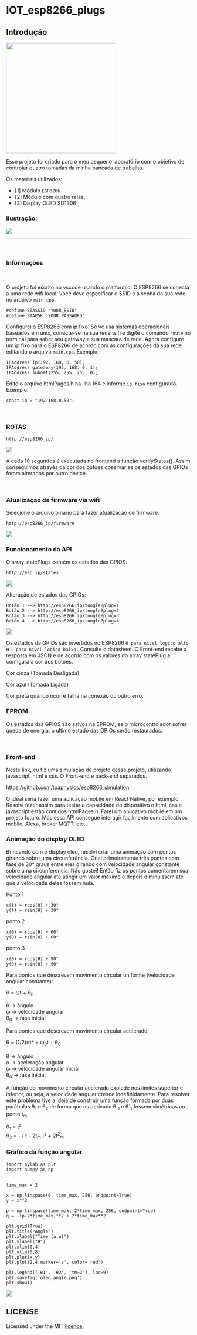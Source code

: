 # IOT_esp8266_plugs

## Introdução

<a href="https://www.youtube.com/watch?v=nxtQYYUIfYE" target="_blank"><img width=300px src="./imagens/oled.jpeg"/></a>

Esse projeto foi criado para o meu pequeno laboratório com o objetivo 
de controlar quatro tomadas da minha bancada de trabalho. 

Os materiais utilizados:

- [1] Módulo `ESP8266`.
- [2] Módulo com quatro relés.
- [3] Display OLED SD1306

### Ilustração:

<img src="./imagens/schema.jpg"/>

<br/>
<hr/>
<br/>

### Informações

<br/>

 O projeto foi escrito no vscode usando o platformio. O ESP8266 se conecta a uma rede wifi local. Você deve especificar o SSID e a senha da sua rede no arquivo `main.cpp`:

```
#define STASSID "YOUR_SSID"
#define STAPSK "YOUR_PASSWORD"
```

Configurei o ESP8266 com ip fixo. Se vc usa sistemas operacionais baseados em unix, conecte-se na sua rede wifi e digite o comando `route` no terminal para saber seu gateway e sua mascara de rede.
Agora configure um ip fixo para o ESP8266 de acordo com as configurações da sua rede editando o arquivo `main.cpp`. Exemplo:

```
IPAddress ip(192, 168, 0, 50);  
IPAddress gateaway(192, 168, 0, 1); 
IPAddress subnet(255, 255, 255, 0); 
```

Edite o arquivo htmlPages.h na liha 164 e informe `ip fixo` configurado. Exemplo:

```
const ip = "192.168.0.50";
```
<br/>

### ROTAS

`http://esp8266_ip/`

<img src="./imagens/principal.png"/>

A cada 10 segundos é executada no frontend a função verifyStates(). Assim conseguimos através da cor dos botões observar se os estados das GPIOs foram alterados por outro device.

<br/>

### Atualização de firmware via wifi

Selecione o arquivo binário para fazer atualização de firmware.

`http://esp8266_ip/firmware`

<img src="./imagens/firmware.png"/>

<br/>

### Funcionamento da API

O array statePlugs contém os estados das GPIOS:
```
http://esp_ip/states
```
<img src="./imagens/states.png">

Alteração de estados das GPIOs:
```
Botão 1 --> http://esp8266_ip/toogle?plug=1
Botão 2 --> http://esp8266_ip/toogle?plug=2
Botão 3 --> http://esp8266_ip/toogle?plug=3
Botão 4 --> http://esp8266_ip/toogle?plug=4
```
<img src="./imagens/toogle.png">

Os estados da GPIOs são invertidos no ESP8266 `0 para nivel logico alto` e `1 para nivel logico baixo.` Consulte o datasheet. O Front-end recebe a resposta em JSON e de acordo com os valores do array
statePlug a configura a cor dos botões.

Cor cinza (Tomada Desligada)

Cor azul  (Tomada Ligada)

Cor preta quando ocorre falha na conexão ou outro erro. 

### EPROM

Os estados das GPIOS são salvos na EPROM, se o microcontrolador sofrer queda de energia, o ultimo estado
das GPIOs serão restaurados.

<br/>

### Front-end 

 Neste link, eu fiz uma simulação de projeto desse projeto, utilizando javascript, html e css. O Front-end e back-end separados.
 

 https://github.com/tpaphysics/esp8266_simulation 
 
 
 O ideal seria fazer uma aplicação mobile em React Native, por exemplo. Resolvi fazer assim para testar a capacidade do dispositivo o html, css e javascript estão contidos htmlPages.h. Farei um aplicativo mobile em um projeto futuro. Mas essa API consegue interagir facilmente com aplicativos mobile, Alexa, broker MQTT, etc... 

### Animação do display OLED

Brincando com o display oled, resolvi criar uma animação com pontos girando sobre uma circunferência.
Criei primeiramente três pontos com fase de 30° graus entre eles girando com velocidade angular constante sobre uma circunferencia. Não gostei! Então fiz os pontos aumentarem sua velocidade angular até atingir um valor maximo e depois diminuissem até que a velocidade deles fossem nula. 

Ponto 1
```
x(t) = rcos(θ) + 30°
y(t) = rsin(θ) + 30°
```

ponto 2
```
x(θ) = rcos(θ) + 60°
y(θ) = rsin(θ) + 60°
```

ponto 3
```
x(θ) = rcos(θ) + 90°
y(θ) = rsin(θ) + 90°
```

Para pontos que descrevem movimento circular uniforme (velocidade angular constante):

θ = ωt +  θ<sub>0</sub> 
<br/>

θ -> ângulo 
<br/>
ω -> velocidade angular 
<br/>
θ<sub>0</sub> -> fase inicial


Para pontos que descrevem movimento circular acelerado:

θ =  	(1/2)αt² + ω<sub>0</sub>t + θ<sub>0</sub>  
<br/>
θ -> ângulo 
<br/>
α -> aceleração angular 
<br/>
ω -> velocidade angular inicial 
<br/>
θ<sub>0</sub> -> fase inicial

A função do movimento circular acelerado explode nos limites superior e inferior, ou seja, a velocidade angular cresce indefinidamente. Para resolver este problema tive a ideia de construir uma função formada por duas parábolas θ<sub>1</sub> e θ<sub>2</sub> de forma que as derivada θ´<sub>1</sub> e θ´<sub>1</sub> fossem simétricas ao ponto t<sub>m</sub>.

θ<sub>1</sub> = t²
<br/>
θ<sub>2</sub> = - ( t - 2t<sub>m</sub> )² + 2t<sup>2</sup><sub>m</sub>
<br/>
 
### Gráfico da função angular

```
import pylab as plt
import numpy as np


time_max = 2 

x = np.linspace(0, time_max, 256, endpoint=True)
y = x**2

p = np.linspace(time_max, 2*time_max, 256, endpoint=True)
q = -(p-2*time_max)**2 + 2*time_max**2

plt.grid(True)
plt.title("Angle")
plt.xlabel("Time (a.u)")
plt.ylabel("θ")
plt.xlim(0,4)
plt.ylim(0,8)
plt.plot(x,y)
plt.plot(2,4,marker='s', color='red')

plt.legend(['θ1', 'θ2', 'tm=2'], loc=9)
plt.savefig('oled_angle.png')
plt.show()
```
<img src="./imagens/oled_angle.png"/>

## LICENSE

Licensed under the MIT [licence.](https://github.com/tpaphysics/iot_esp8266_plugs/blob/main/LICENSE)






























